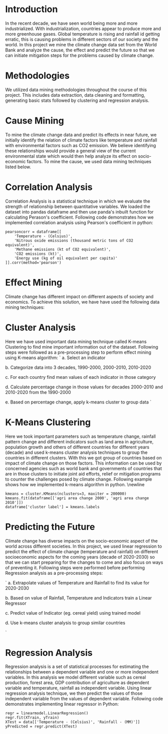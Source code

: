 # Introduction
In the recent decade, we have seen world being more and more industrialized. With industrialization, countries appear to produce more and more greenhouse gases. Global temperature is rising and rainfall id getting erratic, this is causing problems in different sectors of our society and the world. In this project we mine the climate change data set from the World Bank and analyze the cause, the effect and predict the future so that we can initiate mitigation steps for the problems caused by climate change. 

# Methodologies
We utilized data mining methodologies throughout the course of this project. This includes data extraction, data cleaning and formatting, generating basic stats followed by clustering and regression analysis.


# Cause Mining
To mine the climate change data and predict its effects in near future, we initially identify the relation of climate factors like temperature and rainfall with environmental factors such as CO2 emission. We believe identifying these relationships would provide a general view of the current environmental state which would then help analyze its effect on socio-economic factors. To mine the cause, we used data mining techniques listed below.

# Correlation Analysis 
Correlation Analysis is a statistical technique in which we evaluate the strength of relationship between quantitative variables. We loaded the dataset into pandas dataframe and then use panda's inbuilt function for calculating Perason's coefficient. Following code demonstrates how we implemented correlation analysis using Pearson's coefficient in python:

```
pearsoncorr = dataframe[[ 
    'Temperature - (Celsius)',
    'Nitrous oxide emissions (thousand metric tons of CO2 equivalent)',
    'Methane emissions (kt of CO2 equivalent)',
    'CO2 emissions (kt)',
    'Energy use (kg of oil equivalent per capita)'
]].corr(method='pearson')

```

# Effect Mining
Climate change has different impact on different aspects of society and economics. To achieve this solution, we have have used the following data mining techniques:

# Cluster Analysis
Here we have used important data mining technique called K-means Clustering to find mine important information out of the dataset. Following steps were followed as a pre-processing step to perform effect mining using K-means algorithm:
`
a. Select an indicator

b. Categorize data into 3 decades, 1990-2000, 2000-2010, 2010-2020

c. For each country find mean values of each indicator in those category

d. Calculate percentage change in those values for decades 2000-2010 and 2010-2020 from the 1990-2000

e. Based on percentage change, apply k-means cluster to group data
`

# K-Means Clustering
Here we took important  parameters such as temperature change, rainfall pattern change and different indicators such as land area in agriculture, population growth and others of different countries for different years (decade) and used k-means cluster analysis techniques to group the countries in different clusters. With this we got group of countries based on impact of climate change on those factors. This information can be used by concerned agencies such as world bank and governments of countries that are in those clusters to initiate joint aid efforts, relief or mitigation programs to counter the challenges posed by climate change. Following example shows how we implemented k-means algorithm in python. \newline

```
kmeans = cluster.KMeans(nclusters=3, maxiter = 200000)
kmeans.fit(dataframe[['agri area change 2000', 'agri area change 2010']])
dataframe['cluster label'] = kmeans.labels
```

# Predicting the Future

Climate change has diverse impacts on the socio-economic aspect of the world across different societies.  In this project, we used linear regression to predict the effect of climate change (temperature and rainfall) on different socioeconomic aspects for the coming years (decade of 2020-2030)  so that we can start preparing for the changes to come and also focus on ways of preventing it. Following steps were performed before performing Regression analysis as a pre-processing steps: 

`
a. Extrapolate values of Temperature and Rainfall to find its value for 2020-2030 

b. Based on value of Rainfall, Temperature and Indicators train a Linear Regressor 

c. Predict value of Indicator (eg. cereal yield) using trained model 

d. Use k-means cluster analysis to group similar countries 

`
# Regression Analysis 
Regression analysis is a set of statistical processes for estimating the relationships between a dependent variable and one or more independent variables. In this analysis we model different variable such as cereal production, forest area, GDP contribution of agriculture as dependent variable and temperature, rainfall as independent variable. Using linear regression analysis technique, we then predict the values of those independent variable  from the values of dependent variable. Following code demonstrates implementing linear regressor in Python:

```
regr = linearmodel.LinearRegression()
regr.fit(XTrain, yTrain)
XTest = data[['Temperature - (Celsius)', 'Rainfall - (MM)']]
yPredicted = regr.predict(XTest)
```
